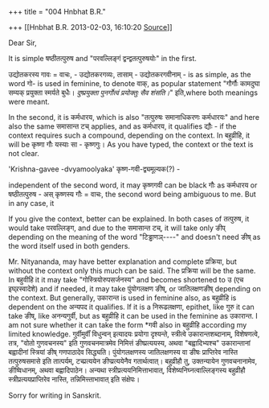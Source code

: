 +++
title = "004 Hnbhat B.R."

+++
[[Hnbhat B.R.	2013-02-03, 16:10:20 [Source](https://groups.google.com/g/bvparishat/c/e9gXaf8pMqQ)]]



Dear Sir,

  

It is simple षष्ठीतत्पुरुष and "परवल्लिङ्गं द्वन्द्वतत्पुरुषयोः" in the first.

  

उद्योतकरस्य गावः = वाचः, - उद्योतकरगव्यः, तासाम् - उद्योतकरगवीनाम् - is as simple, as the word गो- is used in feminine, to denote वाक्, as popular statement "गौर्गौः कामदुघा सम्यक् प्रयुक्ता स्मर्यते बुधैः। *दुष्प्रयुक्ता पुनर्गोत्वं प्रयोक्तुः सैव शंसति।*" इति,where both meanings were meant.

  

In the second, it is कर्मधारय, which is also "तत्पुरुषः समानाधिकरणः कर्मधारयः" and here also the same समासान्त टच् applies, and as कर्मधारय, it qualifies द्यौः - if the context requires such a compound, depending on the context. In बहुव्रीहि, it will be कृष्णा गौः यस्याः सा - कृष्णगुः। As you have typed, the context or the text is not clear.

  

'Krishna-gavee -dvyamoolyaka' कृष्ण-गवी-द्व्यमूल्यक(?) -  

  

independent of the second word, it may कृष्णगवी can be black गौः as कर्मधारय or षष्ठीतत्पुरुष - अस् कृष्णस्य गौः = वाचः, the second word being ambiguous to me. But in any case, it

  

If you give the context, better can be explained. In both cases of तत्पुरुष, it would take परवल्लिङ्ग, and due to the समासान्त टच्, it will take only ङीप् depending on the meaning of the word "टिड्ढाणञ्----" and doesn't need ङीष् as the word itself used in both genders.

  

Mr. Nityananda, may have better explanation and complete प्रक्रिया, but without the context only this much can be said. The प्रक्रिया will be the same. In बहुवीहि it it may take "गोस्त्रियोरुपसर्जनस्य" and becomes shortened to उ (एच इघ्र्रस्वादेशे) and if needed, it may take पुंयोगलक्षण ङीष्, or जातिलक्षणङीष् depending on the context. But generally, उकारान्त is used in feminine also, as बहुव्रीहि is dependent on the अन्यपद it qualifies. If it is a निरूढलक्षणा, epithet, like गुरु it can take ङीष्, like अनन्यगुर्वी, but as बहुव्रीहि it can be used in the feminine as उकारान्त. I am not sure whether it can take the form \*गवी also in बहुव्रीहि according my limited knowledge. गुर्वीमुर्वीं विधुन्वन् इत्यादयः प्रयोगा दृश्यन्ते, स्त्रीत्वे उकारान्तशब्दानाम्, विशेषणत्वे, तत्र, "वोतो गुणवचनस्य" इति गुणवचनमात्रमेव निमित्तं ङीष्प्रत्ययस्य, अथवा "बह्वादिभ्यश्च" उकारान्तानां बह्वादीनां स्त्रियां ङीष् गणपाठादेव सिद्ध्यति। पुंयोगलक्षणस्य जातिलक्षणस्य वा ङीषः प्राप्तिरेव नास्ति तत्पुरुषसमासे इति तात्पर्यम्, टच्प्रत्ययेन ङीप्प्रत्ययेनैव गतार्थत्वात्। बहुव्रीहौ तु, उक्तन्यायेन गुणवचनानामेव, ङीष्विधानम्, अथवा बह्वादिपाठेन। अन्यथा स्त्रीप्रत्ययनिमित्ताभावात्, विशेष्यनिघ्नत्वाल्लिङ्गस्य बहुव्रीहौ स्त्रीप्रत्ययप्राप्तिरेव नास्ति, तन्निमित्त्ताभावात् इति संक्षेपः।

  

Sorry for writing in Sanskrit.

  

  

  

  

  

  

